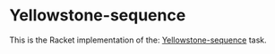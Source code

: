 # Yellowstone-sequence

This is the Racket implementation of the: [Yellowstone-sequence](https://rosettacode.org/wiki/Yellowstone-sequence) task.
